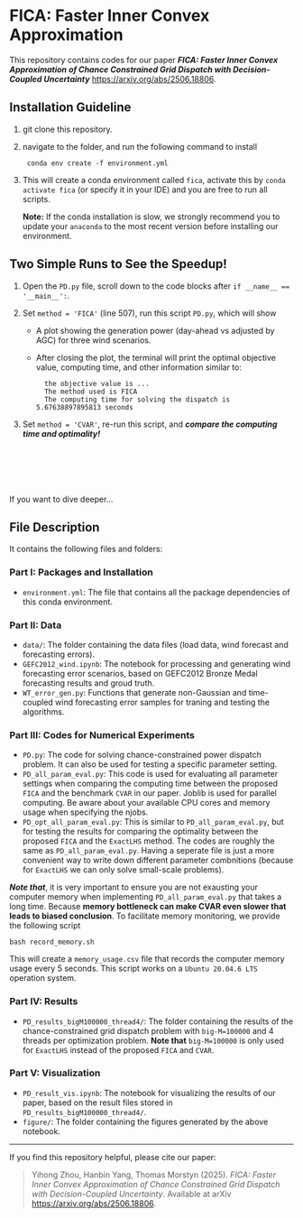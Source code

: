 # FICA: Faster Inner Convex Approximation

This repository contains codes for our paper ***FICA: Faster Inner Convex Approximation of Chance Constrained Grid Dispatch with Decision-Coupled Uncertainty*** https://arxiv.org/abs/2506.18806.

## Installation Guideline
1. git clone this repository.
2. navigate to the folder, and run the following command to install

        conda env create -f environment.yml

3. This will create a conda environment called `fica`, activate this by `conda activate fica` (or specify it in your IDE) and you are free to run all scripts.

    **Note:** If the conda installation is slow, we strongly recommend you to update your `anaconda` to the most recent version before installing our environment.

## Two Simple Runs to See the Speedup!
1. Open the `PD.py` file, scroll down to the code blocks after `if __name__ == '__main__':`.

2. Set `method = 'FICA'` (line 507), run this script `PD.py`, which will show 

    - A plot showing the generation power (day-ahead vs adjusted by AGC) for three wind scenarios.
    - After closing the plot, the terminal will print the optimal objective value, computing time, and other information similar to:

            the objective value is ...
            The method used is FICA
            The computing time for solving the dispatch is 5.67638897895813 seconds 

3. Set `method = 'CVAR'`, re-run this script, and ***compare the computing time and optimality!***  

\
\
\
\
\
If you want to dive deeper...

## File Description
It contains the following files and folders:

### Part I: Packages and Installation
- `environment.yml`: The file that contains all the package dependencies of this conda environment.
### Part II: Data
- `data/`: The folder containing the data files (load data, wind forecast and forecasting errors).
- `GEFC2012_wind.ipynb`: The notebook for processing and generating wind forecasting error scenarios, based on GEFC2012 Bronze Medal forecasting results and groud truth.
- `WT_error_gen.py`: Functions that generate non-Gaussian and time-coupled wind forecasting error samples for traning and testing the algorithms.
### Part III: Codes for Numerical Experiments
- `PD.py`: The code for solving chance-constrained power dispatch problem.
It can also be used for testing a specific parameter setting.
- `PD_all_param_eval.py`: This code is used for evaluating all parameter settings when comparing the computing time between the proposed `FICA` and the benchmark `CVAR` in our paper. Joblib is used for parallel computing. Be aware about your available CPU cores and memory usage when specifying the njobs.
- `PD_opt_all_param_eval.py`: This is similar to `PD_all_param_eval.py`, but for testing the results for comparing the optimality between the proposed `FICA` and the `ExactLHS` method. The codes are roughly the same as `PD_all_param_eval.py`. Having a seperate file is just a more convenient way to write down different parameter combnitions (because for `ExactLHS` we can only solve small-scale problems).

***Note that***, it is very important to ensure you are not exausting your computer memory when implementing `PD_all_param_eval.py` that takes a long time. Because **memory bottleneck can make CVAR even slower that leads to biased conclusion**. To facilitate memory monitoring, we provide the following script
```
bash record_memory.sh
```
This will create a `memory_usage.csv` file that records the computer memory usage every 5 seconds. This script works on a `Ubuntu 20.04.6 LTS` operation system.

### Part IV: Results
- `PD_results_bigM100000_thread4/`: The folder containing the results of the chance-constrained grid dispatch problem with `big-M=100000` and 4 threads per optimization problem. **Note that** `big-M=100000` is only used for `ExactLHS` instead of the proposed `FICA` and `CVAR`.

### Part V: Visualization
- `PD_result_vis.ipynb`: The notebook for visualizing the results of our paper, based on the result files stored in `PD_results_bigM100000_thread4/`.
- `figure/`: The folder containing the figures generated by the above notebook.

---
If you find this repository helpful, please cite our paper:
> Yihong Zhou, Hanbin Yang, Thomas Morstyn (2025). *FICA: Faster Inner Convex Approximation of Chance Constrained Grid Dispatch with Decision-Coupled Uncertainty*. Available at arXiv https://arxiv.org/abs/2506.18806.
